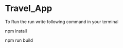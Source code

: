# Travel_App

To Run the run write following command in your terminal 

npm install 

npm run build
